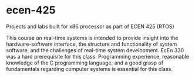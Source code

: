 # ecen-425
Projects and labs built for x86 processor as part of ECEN 425 (RTOS)

This course on real-time systems is intended to provide insight into the hardware-software interface, the structure and functionality of system software, and the challenges of real-time system development. EcEn 330 was a hard prerequisite for this class. Programming experience, reasonable knowledge of the C programming language, and a good grasp of fundamentals regarding computer systems is essential for this class.
